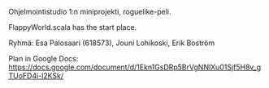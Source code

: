 Ohjelmointistudio 1:n miniprojekti, roguelike-peli.

FlappyWorld.scala has the start place.


Ryhmä: Esa Palosaari (618573), Jouni Lohikoski, Erik Boström

Plan in Google Docs: 
https://docs.google.com/document/d/1Ekn1GsDRp5BrVgNNlXu01Sjf5H8v_gTUoFD4i-l2KSk/
